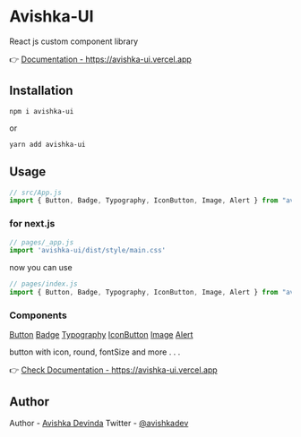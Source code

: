 # Avishka-UI
React js custom component library

👉  [Documentation - https://avishka-ui.vercel.app ](https://avishka-ui.vercel.app/)

## Installation

```
npm i avishka-ui
```
or
```
yarn add avishka-ui
```

## Usage

```js
// src/App.js
import { Button, Badge, Typography, IconButton, Image, Alert } from "avishka-ui";
```

### for next.js
```js
// pages/_app.js
import 'avishka-ui/dist/style/main.css'
```
now you can use

```js
// pages/index.js
import { Button, Badge, Typography, IconButton, Image, Alert } from "avishka-ui/next";
```


### Components

[Button](https://avishka-ui.vercel.app/components/button)
[Badge](https://avishka-ui.vercel.app/components/badge)
[Typography](https://avishka-ui.vercel.app/components/typography)
[IconButton](https://avishka-ui.vercel.app/components/icon-button)
[Image](https://avishka-ui.vercel.app/components/image)
[Alert](https://avishka-ui.vercel.app/components/alert)




button with icon, round, fontSize and more . . .

👉  [Check Documentation - https://avishka-ui.vercel.app ](https://avishka-ui.vercel.app/)


## Author
Author  - [Avishka Devinda](https://avishka-devinda.vercel.app)
Twitter - [@avishkadev](https://twitter.com/avishkadev)


